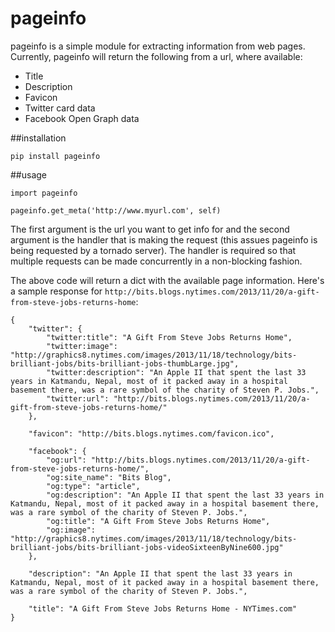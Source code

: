 pageinfo
====

pageinfo is a simple module for extracting information from web pages. Currently, pageinfo will return the following from a url, where available:

* Title
* Description
* Favicon
* Twitter card data
* Facebook Open Graph data


##installation

`pip install pageinfo`

##usage

	import pageinfo
	
	pageinfo.get_meta('http://www.myurl.com', self)

The first argument is the url you want to get info for and the second argument is the handler that is making the request (this assues pageinfo is being requested by a tornado server). The handler is required so that multiple requests can be made concurrently in a non-blocking fashion.

The above code will return a dict with the available page information. Here's a sample response for `http://bits.blogs.nytimes.com/2013/11/20/a-gift-from-steve-jobs-returns-home`:

	{
    	"twitter": {    	
        	"twitter:title": "A Gift From Steve Jobs Returns Home",
       		"twitter:image": "http://graphics8.nytimes.com/images/2013/11/18/technology/bits-brilliant-jobs/bits-brilliant-jobs-thumbLarge.jpg",
        	"twitter:description": "An Apple II that spent the last 33 years in Katmandu, Nepal, most of it packed away in a hospital basement there, was a rare symbol of the charity of Steven P. Jobs.",
        	"twitter:url": "http://bits.blogs.nytimes.com/2013/11/20/a-gift-from-steve-jobs-returns-home/"
    	},
    	
    	"favicon": "http://bits.blogs.nytimes.com/favicon.ico",
    
    	"facebook": {    	
        	"og:url": "http://bits.blogs.nytimes.com/2013/11/20/a-gift-from-steve-jobs-returns-home/",
        	"og:site_name": "Bits Blog",
        	"og:type": "article",
        	"og:description": "An Apple II that spent the last 33 years in Katmandu, Nepal, most of it packed away in a hospital basement there, was a rare symbol of the charity of Steven P. Jobs.",
        	"og:title": "A Gift From Steve Jobs Returns Home",
        	"og:image": "http://graphics8.nytimes.com/images/2013/11/18/technology/bits-brilliant-jobs/bits-brilliant-jobs-videoSixteenByNine600.jpg"
    	},
    
    	"description": "An Apple II that spent the last 33 years in Katmandu, Nepal, most of it packed away in a hospital basement there, was a rare symbol of the charity of Steven P. Jobs.",
    
    	"title": "A Gift From Steve Jobs Returns Home - NYTimes.com"
	}

